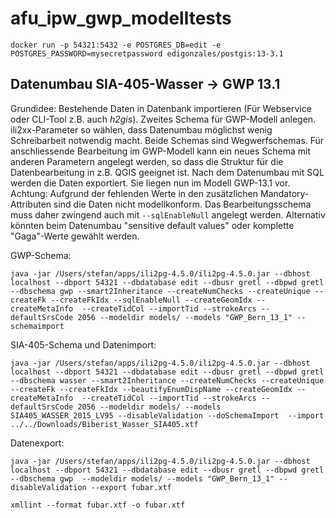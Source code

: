 # afu_ipw_gwp_modelltests

```
docker run -p 54321:5432 -e POSTGRES_DB=edit -e POSTGRES_PASSWORD=mysecretpassword edigonzales/postgis:13-3.1
```

## Datenumbau SIA-405-Wasser -> GWP 13.1
Grundidee: Bestehende Daten in Datenbank importieren (Für Webservice oder CLI-Tool z.B. auch _h2gis_). Zweites Schema für GWP-Modell anlegen. ili2xx-Parameter so wählen, dass Datenumbau möglichst wenig Schreibarbeit notwendig macht. Beide Schemas sind Wegwerfschemas. Für anschliessende Bearbeitung im GWP-Modell kann ein neues Schema mit anderen Parametern angelegt werden, so dass die Struktur für die Datenbearbeitung in z.B. QGIS geeignet ist. Nach dem Datenumbau mit SQL werden die Daten exportiert. Sie liegen nun im Modell GWP-13.1 vor. Achtung: Aufgrund der fehlenden Werte in den zusätzlichen Mandatory-Attributen sind die Daten nicht modellkonform. Das Bearbeitungsschema muss daher zwingend auch mit `--sqlEnableNull` angelegt werden. Alternativ könnten beim Datenumbau "sensitive default values" oder komplette "Gaga"-Werte gewählt werden. 

GWP-Schema:
```
java -jar /Users/stefan/apps/ili2pg-4.5.0/ili2pg-4.5.0.jar --dbhost localhost --dbport 54321 --dbdatabase edit --dbusr gretl --dbpwd gretl --dbschema gwp --smart2Inheritance --createNumChecks --createUnique --createFk --createFkIdx --sqlEnableNull --createGeomIdx --createMetaInfo  --createTidCol --importTid --strokeArcs --defaultSrsCode 2056 --modeldir models/ --models "GWP_Bern_13_1" --schemaimport
```

SIA-405-Schema und Datenimport:
```
java -jar /Users/stefan/apps/ili2pg-4.5.0/ili2pg-4.5.0.jar --dbhost localhost --dbport 54321 --dbdatabase edit --dbusr gretl --dbpwd gretl --dbschema wasser --smart2Inheritance --createNumChecks --createUnique --createFk --createFkIdx --beautifyEnumDispName --createGeomIdx --createMetaInfo  --createTidCol --importTid --strokeArcs --defaultSrsCode 2056 --modeldir models/ --models SIA405_WASSER_2015_LV95 --disableValidation --doSchemaImport  --import ../../Downloads/Biberist_Wasser_SIA405.xtf
```

Datenexport:
```
java -jar /Users/stefan/apps/ili2pg-4.5.0/ili2pg-4.5.0.jar --dbhost localhost --dbport 54321 --dbdatabase edit --dbusr gretl --dbpwd gretl --dbschema gwp  --modeldir models/ --models "GWP_Bern_13_1" --disableValidation --export fubar.xtf

xmllint --format fubar.xtf -o fubar.xtf 
```